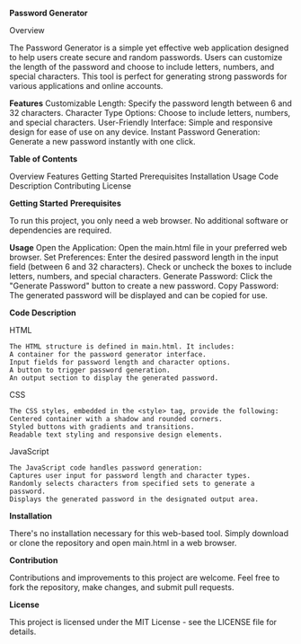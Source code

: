 **Password Generator**

Overview

The Password Generator is a simple yet effective web application designed to help users create secure and random passwords. Users can customize the length of the password and choose to include letters, numbers, and special characters. This tool is perfect for generating strong passwords for various applications and online accounts.

**Features**
    Customizable Length: Specify the password length between 6 and 32 characters.
    Character Type Options: Choose to include letters, numbers, and special characters.
    User-Friendly Interface: Simple and responsive design for ease of use on any device.
    Instant Password Generation: Generate a new password instantly with one click.

**Table of Contents**

   Overview
    Features
    Getting Started
        Prerequisites
        Installation
        Usage
    Code Description
    Contributing
    License

**Getting Started**
**Prerequisites**

To run this project, you only need a web browser. No additional software or dependencies are required.

**Usage**
    Open the Application: Open the main.html file in your preferred web browser.
    Set Preferences:
        Enter the desired password length in the input field (between 6 and 32 characters).
        Check or uncheck the boxes to include letters, numbers, and special characters.
    Generate Password: Click the "Generate Password" button to create a new password.
    Copy Password: The generated password will be displayed and can be copied for use.

**Code Description**

HTML
   
    The HTML structure is defined in main.html. It includes:
    A container for the password generator interface.
    Input fields for password length and character options.
    A button to trigger password generation.
    An output section to display the generated password.

CSS
    
    The CSS styles, embedded in the <style> tag, provide the following:
    Centered container with a shadow and rounded corners.
    Styled buttons with gradients and transitions.
    Readable text styling and responsive design elements.

JavaScript
   
    The JavaScript code handles password generation:
    Captures user input for password length and character types.
    Randomly selects characters from specified sets to generate a password.
    Displays the generated password in the designated output area.

**Installation**

There's no installation necessary for this web-based tool. Simply download or clone the repository and open main.html in a web browser.

**Contribution**

Contributions and improvements to this project are welcome. Feel free to fork the repository, make changes, and submit pull requests.

**License**

This project is licensed under the MIT License - see the LICENSE file for details.
